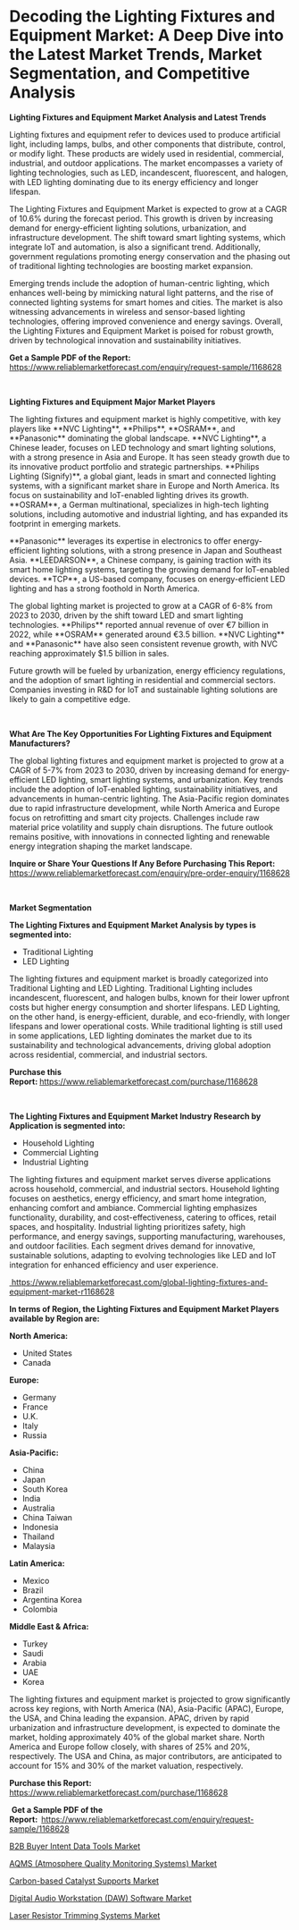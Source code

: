 <p><h1>Decoding the Lighting Fixtures and Equipment Market: A Deep Dive into the Latest Market Trends, Market Segmentation, and Competitive Analysis</h1></p><p><strong>Lighting Fixtures and Equipment Market Analysis and Latest Trends</strong></p>
<p><p>Lighting fixtures and equipment refer to devices used to produce artificial light, including lamps, bulbs, and other components that distribute, control, or modify light. These products are widely used in residential, commercial, industrial, and outdoor applications. The market encompasses a variety of lighting technologies, such as LED, incandescent, fluorescent, and halogen, with LED lighting dominating due to its energy efficiency and longer lifespan.</p><p>The Lighting Fixtures and Equipment Market is expected to grow at a CAGR of 10.6% during the forecast period. This growth is driven by increasing demand for energy-efficient lighting solutions, urbanization, and infrastructure development. The shift toward smart lighting systems, which integrate IoT and automation, is also a significant trend. Additionally, government regulations promoting energy conservation and the phasing out of traditional lighting technologies are boosting market expansion.</p><p>Emerging trends include the adoption of human-centric lighting, which enhances well-being by mimicking natural light patterns, and the rise of connected lighting systems for smart homes and cities. The market is also witnessing advancements in wireless and sensor-based lighting technologies, offering improved convenience and energy savings. Overall, the Lighting Fixtures and Equipment Market is poised for robust growth, driven by technological innovation and sustainability initiatives.</p></p>
<p><strong>Get a Sample PDF of the Report:&nbsp;</strong> <a href="https://www.reliablemarketforecast.com/enquiry/request-sample/1168628?utm_campaign=2011&utm_medium=2&utm_source=Github&utm_content=ia&utm_term=20012025&utm_id=lighting-fixtures-and-equipment">https://www.reliablemarketforecast.com/enquiry/request-sample/1168628</a></p>
<p>&nbsp;</p>
<p><strong>Lighting Fixtures and Equipment Major Market Players</strong></p>
<p><p>The lighting fixtures and equipment market is highly competitive, with key players like **NVC Lighting**, **Philips**, **OSRAM**, and **Panasonic** dominating the global landscape. **NVC Lighting**, a Chinese leader, focuses on LED technology and smart lighting solutions, with a strong presence in Asia and Europe. It has seen steady growth due to its innovative product portfolio and strategic partnerships. **Philips Lighting (Signify)**, a global giant, leads in smart and connected lighting systems, with a significant market share in Europe and North America. Its focus on sustainability and IoT-enabled lighting drives its growth. **OSRAM**, a German multinational, specializes in high-tech lighting solutions, including automotive and industrial lighting, and has expanded its footprint in emerging markets.</p><p>**Panasonic** leverages its expertise in electronics to offer energy-efficient lighting solutions, with a strong presence in Japan and Southeast Asia. **LEEDARSON**, a Chinese company, is gaining traction with its smart home lighting systems, targeting the growing demand for IoT-enabled devices. **TCP**, a US-based company, focuses on energy-efficient LED lighting and has a strong foothold in North America.</p><p>The global lighting market is projected to grow at a CAGR of 6-8% from 2023 to 2030, driven by the shift toward LED and smart lighting technologies. **Philips** reported annual revenue of over €7 billion in 2022, while **OSRAM** generated around €3.5 billion. **NVC Lighting** and **Panasonic** have also seen consistent revenue growth, with NVC reaching approximately $1.5 billion in sales.</p><p>Future growth will be fueled by urbanization, energy efficiency regulations, and the adoption of smart lighting in residential and commercial sectors. Companies investing in R&D for IoT and sustainable lighting solutions are likely to gain a competitive edge.</p></p>
<p>&nbsp;</p>
<p><strong>What Are The Key Opportunities For Lighting Fixtures and Equipment Manufacturers?</strong></p>
<p><p>The global lighting fixtures and equipment market is projected to grow at a CAGR of 5-7% from 2023 to 2030, driven by increasing demand for energy-efficient LED lighting, smart lighting systems, and urbanization. Key trends include the adoption of IoT-enabled lighting, sustainability initiatives, and advancements in human-centric lighting. The Asia-Pacific region dominates due to rapid infrastructure development, while North America and Europe focus on retrofitting and smart city projects. Challenges include raw material price volatility and supply chain disruptions. The future outlook remains positive, with innovations in connected lighting and renewable energy integration shaping the market landscape.</p></p>
<p><strong>Inquire or Share Your Questions If Any Before Purchasing This Report:</strong> <a href="https://www.reliablemarketforecast.com/enquiry/pre-order-enquiry/1168628?utm_campaign=2011&utm_medium=2&utm_source=Github&utm_content=ia&utm_term=20012025&utm_id=lighting-fixtures-and-equipment">https://www.reliablemarketforecast.com/enquiry/pre-order-enquiry/1168628</a></p>
<p>&nbsp;</p>
<p><strong>Market Segmentation</strong></p>
<p><strong>The Lighting Fixtures and Equipment Market Analysis by types is segmented into:</strong></p>
<p><ul><li>Traditional Lighting</li><li>LED Lighting</li></ul></p>
<p><p>The lighting fixtures and equipment market is broadly categorized into Traditional Lighting and LED Lighting. Traditional Lighting includes incandescent, fluorescent, and halogen bulbs, known for their lower upfront costs but higher energy consumption and shorter lifespans. LED Lighting, on the other hand, is energy-efficient, durable, and eco-friendly, with longer lifespans and lower operational costs. While traditional lighting is still used in some applications, LED lighting dominates the market due to its sustainability and technological advancements, driving global adoption across residential, commercial, and industrial sectors.</p></p>
<p><strong>Purchase this Report:&nbsp;</strong><a href="https://www.reliablemarketforecast.com/purchase/1168628?utm_campaign=2011&utm_medium=2&utm_source=Github&utm_content=ia&utm_term=20012025&utm_id=lighting-fixtures-and-equipment">https://www.reliablemarketforecast.com/purchase/1168628</a></p>
<p>&nbsp;</p>
<p><strong>The Lighting Fixtures and Equipment Market Industry Research by Application is segmented into:</strong></p>
<p><ul><li>Household Lighting</li><li>Commercial Lighting</li><li>Industrial Lighting</li></ul></p>
<p><p>The lighting fixtures and equipment market serves diverse applications across household, commercial, and industrial sectors. Household lighting focuses on aesthetics, energy efficiency, and smart home integration, enhancing comfort and ambiance. Commercial lighting emphasizes functionality, durability, and cost-effectiveness, catering to offices, retail spaces, and hospitality. Industrial lighting prioritizes safety, high performance, and energy savings, supporting manufacturing, warehouses, and outdoor facilities. Each segment drives demand for innovative, sustainable solutions, adapting to evolving technologies like LED and IoT integration for enhanced efficiency and user experience.</p></p>
<p><a href="https://www.reliablemarketforecast.com/global-lighting-fixtures-and-equipment-market-r1168628?utm_campaign=2011&utm_medium=2&utm_source=Github&utm_content=ia&utm_term=20012025&utm_id=lighting-fixtures-and-equipment">&nbsp;https://www.reliablemarketforecast.com/global-lighting-fixtures-and-equipment-market-r1168628</a></p>
<p><strong>In terms of Region, the Lighting Fixtures and Equipment Market Players available by Region are:</strong></p>
<p>
    <p> <strong> North America: </strong>
        <ul>
            <li>United States</li>
            <li>Canada</li>
        </ul>
        </p> 
    <p> <strong> Europe: </strong>
        <ul>
            <li>Germany</li>
            <li>France</li>
            <li>U.K.</li>
            <li>Italy</li>
            <li>Russia</li>
        </ul>
        </p> 
    <p> <strong> Asia-Pacific: </strong>
        <ul>
            <li>China</li>
            <li>Japan</li>
            <li>South Korea</li>
            <li>India</li>
            <li>Australia</li>
            <li>China Taiwan</li>
            <li>Indonesia</li>
            <li>Thailand</li>
            <li>Malaysia</li>
        </ul>
        </p> 
    <p> <strong> Latin America: </strong>
        <ul>
            <li>Mexico</li>
            <li>Brazil</li>
            <li>Argentina Korea</li>
            <li>Colombia</li>
        </ul>
        </p> 
    <p> <strong> Middle East & Africa: </strong>
        <ul>
            <li>Turkey</li>
            <li>Saudi</li>
            <li>Arabia</li>
            <li>UAE</li>
            <li>Korea</li>
        </ul>
    </p>
    </p>
<p><p>The lighting fixtures and equipment market is projected to grow significantly across key regions, with North America (NA), Asia-Pacific (APAC), Europe, the USA, and China leading the expansion. APAC, driven by rapid urbanization and infrastructure development, is expected to dominate the market, holding approximately 40% of the global market share. North America and Europe follow closely, with shares of 25% and 20%, respectively. The USA and China, as major contributors, are anticipated to account for 15% and 30% of the market valuation, respectively.</p></p>
<p><strong>Purchase this Report: </strong><a href="https://www.reliablemarketforecast.com/purchase/1168628?utm_campaign=2011&utm_medium=2&utm_source=Github&utm_content=ia&utm_term=20012025&utm_id=lighting-fixtures-and-equipment">https://www.reliablemarketforecast.com/purchase/1168628</a></p>
<p>&nbsp;<strong>Get a Sample PDF of the Report:&nbsp;&nbsp;</strong><a href="https://www.reliablemarketforecast.com/enquiry/request-sample/1168628?utm_campaign=2011&utm_medium=2&utm_source=Github&utm_content=ia&utm_term=20012025&utm_id=lighting-fixtures-and-equipment">https://www.reliablemarketforecast.com/enquiry/request-sample/1168628</a></p>
<p><strong></strong></p>
<p><p><a href="https://www.linkedin.com/pulse/emerging-trends-b2b-buyer-intent-data-tools-market-detailed-wjjzc?utm_campaign=2011&utm_medium=2&utm_source=Github&utm_content=ia&utm_term=20012025&utm_id=lighting-fixtures-and-equipment">B2B Buyer Intent Data Tools Market</a></p><p><a href="https://www.linkedin.com/pulse/aqms-atmosphere-quality-monitoring-systems-market-research-5qa1c?utm_campaign=2011&utm_medium=2&utm_source=Github&utm_content=ia&utm_term=20012025&utm_id=lighting-fixtures-and-equipment">AQMS (Atmosphere Quality Monitoring Systems) Market</a></p><p><a href="https://www.linkedin.com/pulse/carbon-based-catalyst-supports-market-size-report-projected-cagr-vgmpf?utm_campaign=2011&utm_medium=2&utm_source=Github&utm_content=ia&utm_term=20012025&utm_id=lighting-fixtures-and-equipment">Carbon-based Catalyst Supports Market</a></p><p><a href="https://www.linkedin.com/pulse/forecasts-digital-audio-workstation-daw-software-market-anticipated-avj0f?utm_campaign=2011&utm_medium=2&utm_source=Github&utm_content=ia&utm_term=20012025&utm_id=lighting-fixtures-and-equipment">Digital Audio Workstation (DAW) Software Market</a></p><p><a href="https://www.linkedin.com/pulse/laser-resistor-trimming-systems-market-global-regional-analysis-maiaf?utm_campaign=2011&utm_medium=2&utm_source=Github&utm_content=ia&utm_term=20012025&utm_id=lighting-fixtures-and-equipment">Laser Resistor Trimming Systems Market</a></p></p>